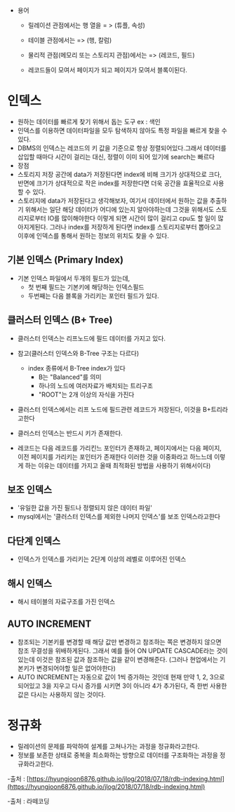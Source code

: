 -   용어

	- 릴레이션 관점에서는 행 열을 = > (튜플, 속성)
    - 테이블 관점에서는 => (행, 칼럼)
    - 물리적 관점(메모리 또는 스토리지 관점)에서는 => (레코드, 필드)
    
    - 레코드들이 모여서 페이지가 되고 페이지가 모여서 블록이된다.

# 인덱스

-   원하는 데이터를 빠르게 찾기 위해서 돕는 도구 ex : 색인
-   인덱스를 이용하면 데이터파일을 모두 탐색하지 않아도 특정 파일을 빠르게 찾을 수 있다.
-   DBMS의 인덱스는 레코드의 키 값을 기준으로 항상 정렬되어있다.그래서 데이터를 삽입할 때마다 시간이 걸리는 대신, 정렬이 이미 되어 있기에 search는 빠르다
-   장점
-   스토리지 저장 공간에 data가 저장된다면 index에 비해 크기가 상대적으로 크다, 반면에 크기가 상대적으로 작은 index를 저장한다면 더욱 공간을 효율적으로 사용할 수 있다.
-   스토리지에 data가 저장된다고 생각해보자, 여기서 데이터에서 원하는 값을 추출하기 위해서는 일단 해당 데이터가 어디에 있는지 알아야하는데 그것을 위해서도 스토리지로부터 IO를 많이해야한다 이렇게 되면 시간이 많이 걸리고 cpu도 할 일이 많아지게된다. 그러나 index를 저장하게 된다면 index를 스토리지로부터 뽑아오고 이후에  인덱스를 통해서 원하는 정보의 위치도 찾을 수 있다.

## 기본 인덱스 (Primary Index)

- 기본 인덱스 파일에서 두개의 필드가 있는데,
	- 첫 번째 필드는 기본키에 해당하는 인덱스필드
    - 두번째는 다음 블록을 가리키는 포인터 필드가 있다.

## 클러스터 인덱스 (B+ Tree)

- 클러스터 인덱스는 리프노드에 필드 데이터를 가지고 있다.



-   참고(클러스터 인덱스와 B-Tree 구조는 다르다)
    -   index 종류에서 B-Tree index가 있다
        -   B는 "Balanced"를 의미
        -   하나의 노드에 여러자료가 배치되는 트리구조
        -   "ROOT"는 2개 이상의 자식을 가진다
-   클러스터 인덱스에서는 리프 노드에 필드관련 레코드가 저장된다, 이것을 B+트리라고한다
-   클러스터 인덱스는 반드시 키가 존재한다.
-   레코드는 다음 레코드를 가리킨느 포인터가 존재하고, 페이지에서는 다음 페이지, 이전 페이지를 가리키는 포인터가 존재한다 이러한 것을 이중화라고 하느느데 이렇게 하는 이유는 데이터를 가지고 올때 최적화된 방법을 사용하기 위해서이다)

## 보조 인덱스

-   '유일한 값을 가진 필드나 정렬되지 않은 데이터 파일'
-   mysql에서는 '클러스터 인덱스를 제외한 나머지 인덱스'를 보조 인덱스라고한다


## 다단계 인덱스

- 인덱스가 인덱스를 가리키는 2단계 이상의 레벨로 이루어진 인덱스

## 해시 인덱스

- 해시 테이블의 자료구조를 가진 인덱스

## AUTO INCREMENT

-   참조되는 기본키를 변경할 때 해당 값만 변경하고 참조하는 쪽은 변경하지 않으면 참조 무결성을 위배하게된다. 그래서 예를 들어 ON UPDATE CASCADE라는 것이 있는데 이것은 참조된 값과 참조하는 값을 같이 변경해준다. (그러나 현업에서는 기본키가 변경되어야할 일은 없어야한다)
-   AUTO INCREMENT는 자동으로 값이 1씩 증가하는 것인데 현재 만약 1, 2, 3으로 되어있고 3을 지우고 다시 증가를 시키면 3이 아니라 4가 추가된다, 즉 한번 사용한 값은 다시는 사용하지 않는 것이다.

# 정규화

-   릴레이션의 문제를 파악하여 설계를 고쳐나가는 과정을 정규화라고한다.
-   정보를 보존한 상태로 중복을 최소화하는 방향으로 데이터를 구조화하는 과정을 정규화라고한다.

\-출처 : [https://hyungjoon6876.github.io/jlog/2018/07/18/rdb-indexing.html](https://hyungjoon6876.github.io/jlog/2018/07/18/rdb-indexing.html)

\-출처 : 라떼코딩